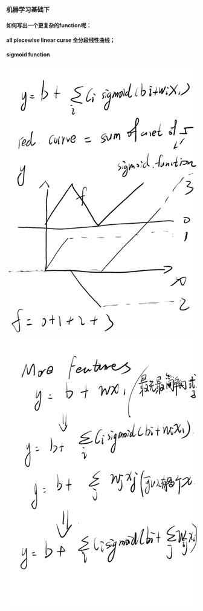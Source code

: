 ### 机器学习基础下

#### 如何写出一个更复杂的function呢：

#### all piecewise linear curse 全分段线性曲线；

####  sigmoid function 

![image-20250720232111479](P3/image-20250720232111479.png)

![image-20250720232121534](P3/image-20250720232121534.png)